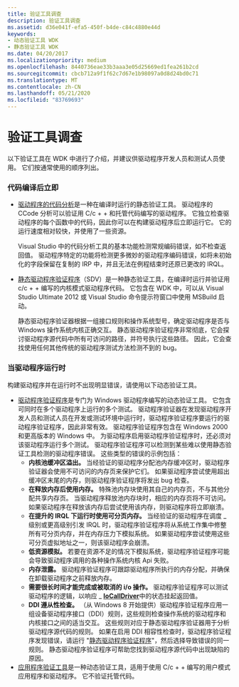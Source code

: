 ```yaml
---
title: 验证工具调查
description: 验证工具调查
ms.assetid: d36e041f-efa5-450f-b4de-c84c4880e44d
keywords:
- 动态验证工具 WDK
- 静态验证工具 WDK
ms.date: 04/20/2017
ms.localizationpriority: medium
ms.openlocfilehash: 8440736eae33b3aaa3e05d25669ed1fea261b2cd
ms.sourcegitcommit: cbcb712a9f1f62c7d67e1b98097a0d8d24bd0c71
ms.translationtype: MT
ms.contentlocale: zh-CN
ms.lasthandoff: 05/21/2020
ms.locfileid: "83769693"
---
```

# <a name="survey-of-verification-tools"></a>验证工具调查


以下验证工具在 WDK 中进行了介绍，并建议供驱动程序开发人员和测试人员使用。 它们按通常使用的顺序列出。

### <a name="span-idas_soon_as_the_code_compilesspanspan-idas_soon_as_the_code_compilesspanas-soon-as-the-code-compiles"></a><span id="as_soon_as_the_code_compiles"></span><span id="AS_SOON_AS_THE_CODE_COMPILES"></span>代码编译后立即

-   [驱动程序的代码分析](code-analysis-for-drivers.md)是一种在编译时运行的静态验证工具。 驱动程序的 CCode 分析可以验证用 C/c + + 和托管代码编写的驱动程序。 它独立检查驱动程序的每个函数中的代码，因此你可以在构建驱动程序后立即运行它。 它的运行速度相对较快，并使用了一些资源。

    Visual Studio 中的代码分析工具的基本功能检测常规编码错误，如不检查返回值。 驱动程序特定的功能将检测更多微妙的驱动程序编码错误，如将未初始化的字段保留在复制的 IRP 中，并且无法在例程结束时还原已更改的 IRQL。

<!-- -->

-   [静态驱动程序验证程序](static-driver-verifier.md)（SDV）是一种静态验证工具，在编译时运行并验证用 c/c + + 编写的内核模式驱动程序代码。 它包含在 WDK 中，可以从 Visual Studio Ultimate 2012 或 Visual Studio 命令提示符窗口中使用 MSBuild 启动。

    静态驱动程序验证器根据一组接口规则和操作系统型号，确定驱动程序是否与 Windows 操作系统内核正确交互。 静态驱动程序验证程序非常彻底，它会探讨驱动程序源代码中所有可访问的路径，并符号执行这些路径。 因此，它会查找使用任何其他传统的驱动程序测试方法检测不到的 bug。

### <a name="span-idwhen_the_driver_runsspanspan-idwhen_the_driver_runsspanwhen-the-driver-runs"></a><span id="when_the_driver_runs"></span><span id="WHEN_THE_DRIVER_RUNS"></span>当驱动程序运行时

构建驱动程序并在运行时不出现明显错误，请使用以下动态验证工具。

-   [驱动程序验证程序](driver-verifier.md)是专门为 Windows 驱动程序编写的动态验证工具。 它包含可同时在多个驱动程序上运行的多个测试。 驱动程序验证器在发现驱动程序开发人员和测试人员在开发或测试环境中运行时，驱动程序验证程序要运行的驱动程序验证程序，因此非常有效。 驱动程序验证程序包含在 Windows 2000 和更高版本的 Windows 中。 为驱动程序启用驱动程序验证程序时，还必须对该驱动程序运行多个测试。 驱动程序验证程序可以检测到某些难以使用静态验证工具检测的驱动程序错误。 这些类型的错误的示例包括：
    -   **内核池缓冲区溢出。** 当经验证的驱动程序分配池内存缓冲区时，驱动程序验证器会使用不可访问的内存页来保护它们。 如果驱动程序尝试使用超出缓冲区末尾的内存，则驱动程序验证程序将发出 bug 检查。
    -   **在释放内存后使用内存。** 特殊池内存块使用其自己的内存页，不与其他分配共享内存页。 当驱动程序释放池内存块时，相应的内存页将不可访问。 如果驱动程序在释放该内存后尝试使用该内存，则驱动程序将立即崩溃。
    -   **在提升的 IRQL 下运行时使用可分页内存。** 当经验证的驱动程序在调度 \_ 级别或更高级别引发 IRQL 时，驱动程序验证程序将从系统工作集中修整所有可分页内存，并在内存压力下模拟系统。 如果驱动程序尝试使用这些可分页虚拟地址之一，则该驱动程序会崩溃。
    -   **低资源模拟。** 若要在资源不足的情况下模拟系统，驱动程序验证程序可能会导致驱动程序调用的各种操作系统内核 Api 失败。
    -   **内存泄露。** 驱动程序验证程序可跟踪驱动程序所执行的内存分配，并确保在卸载驱动程序之前释放内存。
    -   **需要很长时间才能完成或被取消的 i/o 操作。** 驱动程序验证程序可以测试驱动程序的逻辑，以响应 \_ [**IoCallDriver**](https://docs.microsoft.com/windows-hardware/drivers/ddi/wdm/nf-wdm-iocalldriver)中的状态挂起返回值。
    -   **DDI 遵从性检查。** （从 Windows 8 开始提供）驱动程序验证程序应用一组设备驱动程序接口（DDI）规则，这些规则检查操作系统的驱动程序和内核接口之间的适当交互。 这些规则对应于静态驱动程序验证器用于分析驱动程序源代码的规则。 如果在启用 DDI 相容性检查时，驱动程序验证程序发现错误，请运行 "[静态驱动程序验证程序](static-driver-verifier.md)"，然后选择导致错误的同一规则。 静态驱动程序验证程序可帮助您找到驱动程序源代码中出现缺陷的原因。
-   [应用程序验证工具](application-verifier.md)是一种动态验证工具，适用于使用 C/c + + 编写的用户模式应用程序和驱动程序。 它不验证托管代码。 
 

 





